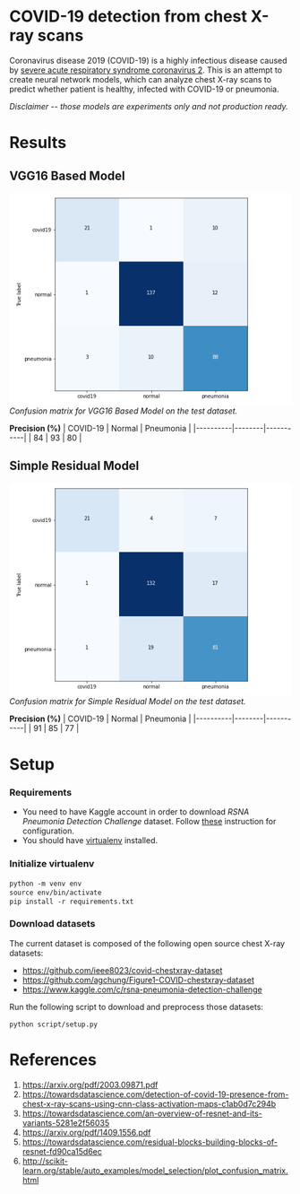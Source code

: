 # COVID-19 detection from chest X-ray scans

Coronavirus disease 2019 (COVID-19) is a highly infectious disease caused by [severe acute respiratory syndrome coronavirus 2](https://en.wikipedia.org/wiki/Severe_acute_respiratory_syndrome_coronavirus_2). This is an attempt to create neural network models, which can analyze chest X-ray scans to predict whether patient is healthy, infected with COVID-19 or pneumonia.

*Disclaimer -- those models are experiments only and not production ready.*

# Results

## VGG16 Based Model
![VGG16 Based Model confusion matrix](./docs/vgg16_based.png)
*Confusion matrix for VGG16 Based Model on the test dataset.*

__Precision (%)__
| COVID-19 | Normal | Pneumonia |
|----------|--------|-----------|
| 84       | 93     | 80        |

## Simple Residual Model
![Simple Residual Model confusion matrix](./docs/simple_residual.png)
*Confusion matrix for Simple Residual Model on the test dataset.*

__Precision (%)__
| COVID-19 | Normal | Pneumonia |
|----------|--------|-----------|
| 91       | 85     | 77        |

# Setup

### Requirements
* You need to have Kaggle account in order to download *RSNA Pneumonia Detection Challenge* dataset. Follow [these](https://github.com/Kaggle/kaggle-api#api-credentials) instruction for configuration.
* You should have [virtualenv](https://packaging.python.org/guides/installing-using-pip-and-virtual-environments/) installed.

### Initialize virtualenv
```
python -m venv env
source env/bin/activate
pip install -r requirements.txt
```

### Download datasets
The current dataset is composed of the following open source chest X-ray datasets:
* https://github.com/ieee8023/covid-chestxray-dataset
* https://github.com/agchung/Figure1-COVID-chestxray-dataset
* https://www.kaggle.com/c/rsna-pneumonia-detection-challenge

Run the following script to download and preprocess those datasets:
```
python script/setup.py
```

# References

1. https://arxiv.org/pdf/2003.09871.pdf
2. https://towardsdatascience.com/detection-of-covid-19-presence-from-chest-x-ray-scans-using-cnn-class-activation-maps-c1ab0d7c294b
3. https://towardsdatascience.com/an-overview-of-resnet-and-its-variants-5281e2f56035
4. https://arxiv.org/pdf/1409.1556.pdf
5. https://towardsdatascience.com/residual-blocks-building-blocks-of-resnet-fd90ca15d6ec
6. http://scikit-learn.org/stable/auto_examples/model_selection/plot_confusion_matrix.html

